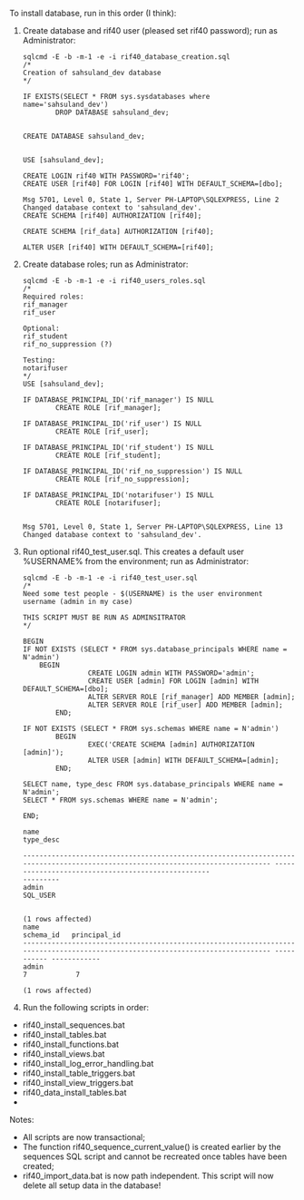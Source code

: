 To install database, run in this order (I think):

1. Create database and rif40 user (pleased set rif40 password); run as Administrator:

	```
	sqlcmd -E -b -m-1 -e -i rif40_database_creation.sql
	/*
	Creation of sahsuland_dev database
	*/

	IF EXISTS(SELECT * FROM sys.sysdatabases where name='sahsuland_dev')
			DROP DATABASE sahsuland_dev;


	CREATE DATABASE sahsuland_dev;


	USE [sahsuland_dev];

	CREATE LOGIN rif40 WITH PASSWORD='rif40';
	CREATE USER [rif40] FOR LOGIN [rif40] WITH DEFAULT_SCHEMA=[dbo];

	Msg 5701, Level 0, State 1, Server PH-LAPTOP\SQLEXPRESS, Line 2
	Changed database context to 'sahsuland_dev'.
	CREATE SCHEMA [rif40] AUTHORIZATION [rif40];

	CREATE SCHEMA [rif_data] AUTHORIZATION [rif40];

	ALTER USER [rif40] WITH DEFAULT_SCHEMA=[rif40];
	```

2. Create database roles; run as Administrator:

	```
	sqlcmd -E -b -m-1 -e -i rif40_users_roles.sql 
	/*
	Required roles:
	rif_manager
	rif_user

	Optional:
	rif_student
	rif_no_suppression (?)

	Testing:
	notarifuser
	*/
	USE [sahsuland_dev];

	IF DATABASE_PRINCIPAL_ID('rif_manager') IS NULL
			CREATE ROLE [rif_manager];

	IF DATABASE_PRINCIPAL_ID('rif_user') IS NULL
			CREATE ROLE [rif_user];

	IF DATABASE_PRINCIPAL_ID('rif_student') IS NULL
			CREATE ROLE [rif_student];

	IF DATABASE_PRINCIPAL_ID('rif_no_suppression') IS NULL
			CREATE ROLE [rif_no_suppression];

	IF DATABASE_PRINCIPAL_ID('notarifuser') IS NULL
			CREATE ROLE [notarifuser];


	Msg 5701, Level 0, State 1, Server PH-LAPTOP\SQLEXPRESS, Line 13
	Changed database context to 'sahsuland_dev'.

	```

3. Run optional rif40_test_user.sql. This creates a default user %USERNAME% from the environment; run as Administrator:

	```
	sqlcmd -E -b -m-1 -e -i rif40_test_user.sql
	/*
	Need some test people - $(USERNAME) is the user environment username (admin in my case)

	THIS SCRIPT MUST BE RUN AS ADMINSITRATOR
	*/

	BEGIN
	IF NOT EXISTS (SELECT * FROM sys.database_principals WHERE name = N'admin')
		BEGIN
					CREATE LOGIN admin WITH PASSWORD='admin';
					CREATE USER [admin] FOR LOGIN [admin] WITH DEFAULT_SCHEMA=[dbo];
					ALTER SERVER ROLE [rif_manager] ADD MEMBER [admin];
					ALTER SERVER ROLE [rif_user] ADD MEMBER [admin];
			END;

	IF NOT EXISTS (SELECT * FROM sys.schemas WHERE name = N'admin')
			BEGIN
					EXEC('CREATE SCHEMA [admin] AUTHORIZATION [admin]');
					ALTER USER [admin] WITH DEFAULT_SCHEMA=[admin];
			END;

	SELECT name, type_desc FROM sys.database_principals WHERE name = N'admin';
	SELECT * FROM sys.schemas WHERE name = N'admin';

	END;

	name                                                                                                                             type_desc

	-------------------------------------------------------------------------------------------------------------------------------- ---------------------------------------------------
	---------
	admin                                                                                                                            SQL_USER


	(1 rows affected)
	name                                                                                                                             schema_id   principal_id
	-------------------------------------------------------------------------------------------------------------------------------- ----------- ------------
	admin                                                                                                                                      7            7

	(1 rows affected)
	```

4. Run the following scripts in order:

* rif40_install_sequences.bat
* rif40_install_tables.bat
* rif40_install_functions.bat
* rif40_install_views.bat
* rif40_install_log_error_handling.bat
* rif40_install_table_triggers.bat
* rif40_install_view_triggers.bat
* rif40_data_install_tables.bat
* 
Notes:

* All scripts are now transactional;
* The function rif40_sequence_current_value() is created earlier by the sequences SQL script and 
  cannot be recreated once tables have been created;
* rif40_import_data.bat is now path independent. This script will now delete all setup data in the database!
	





